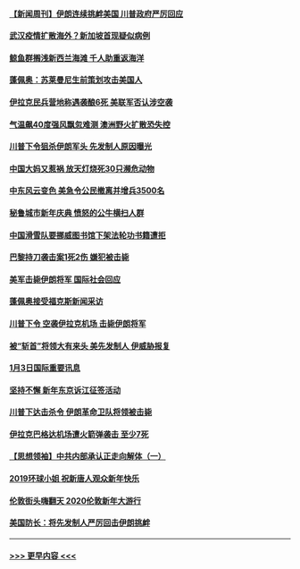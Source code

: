 #### [【新闻周刊】伊朗连续挑衅美国 川普政府严厉回应](../pages/prog202/a102745484.md?t=01050944) 
#### [武汉疫情扩散海外？新加坡首现疑似病例](../pages/prog202/a102745347.md?t=01050944) 
#### [鲸鱼群搁浅新西兰海滩 千人助重返海洋](../pages/prog202/a102745257.md?t=01050944) 
#### [蓬佩奥：苏莱曼尼生前策划攻击美国人](../pages/prog202/a102745305.md?t=01050944) 
#### [伊拉克民兵营地称遇袭酿6死 美联军否认涉空袭](../pages/prog202/a102745093.md?t=01050944) 
#### [气温飙40度强风飘忽难测 澳洲野火扩散恐失控](../pages/prog202/a102744951.md?t=01050944) 
#### [川普下令狙杀伊朗军头 先发制人原因曝光](../pages/prog202/a102744900.md?t=01050944) 
#### [中国大妈又惹祸 放天灯烧死30只濒危动物](../pages/prog202/a102744899.md?t=01050944) 
#### [中东风云变色 美急令公民撤离并增兵3500名](../pages/prog202/a102744827.md?t=01050944) 
#### [秘鲁城市新年庆典 愤怒的公牛横扫人群](../pages/prog202/a102744618.md?t=01050944) 
#### [中国滑雪队要挪威图书馆下架法轮功书籍遭拒](../pages/prog202/a102744639.md?t=01050944) 
#### [巴黎持刀袭击案1死2伤 嫌犯被击毙](../pages/prog202/a102744566.md?t=01050944) 
#### [美军击毙伊朗将军 国际社会回应](../pages/prog202/a102744485.md?t=01050944) 
#### [蓬佩奥接受福克斯新闻采访](../pages/prog202/a102744480.md?t=01050944) 
#### [川普下令 空袭伊拉克机场 击毙伊朗将军](../pages/prog202/a102744470.md?t=01050944) 
#### [被“斩首”将领大有来头 美先发制人 伊威胁报复](../pages/prog202/a102744454.md?t=01050944) 
#### [1月3日国际重要讯息](../pages/prog202/a102744301.md?t=01050944) 
#### [坚持不懈 新年东京诉江征签活动](../pages/prog202/a102744303.md?t=01050944) 
#### [川普下达击杀令 伊朗革命卫队将领被击毙](../pages/prog202/a102741911.md?t=01050944) 
#### [伊拉克巴格达机场遭火箭弹袭击 至少7死](../pages/prog202/a102744115.md?t=01050944) 
#### [【思想领袖】中共内部承认正走向解体（一）](../pages/prog202/a102744097.md?t=01050944) 
#### [2019环球小姐 祝新唐人观众新年快乐](../pages/prog202/a102744043.md?t=01050944) 
#### [伦敦街头嗨翻天 2020伦敦新年大游行](../pages/prog202/a102743925.md?t=01050944) 
#### [美国防长：将先发制人严厉回击伊朗挑衅](../pages/prog202/a102743930.md?t=01050944) 

----
#### [ >>> 更早内容 <<< ](../indexes/prog202-earlier.md)
